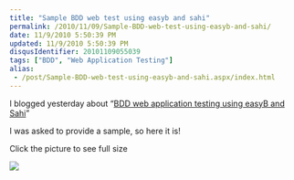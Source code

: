 ```yaml
---
title: "Sample BDD web test using easyb and sahi"
permalink: /2010/11/09/Sample-BDD-web-test-using-easyb-and-sahi/
date: 11/9/2010 5:50:39 PM
updated: 11/9/2010 5:50:39 PM
disqusIdentifier: 20101109055039
tags: ["BDD", "Web Application Testing"]
alias:
 - /post/Sample-BDD-web-test-using-easyb-and-sahi.aspx/index.html
---
```

I blogged yesterday about “[BDD web application testing using easyB and Sahi](http://www.laurentkempe.com/post/BDD-web-application-testing-using-easyB-and-Sahi.aspx)”

I was asked to provide a sample, so here it is!
<!-- more -->

Click the picture to see full size

[![](http://farm5.static.flickr.com/4147/5160221521_a43a6f0c78_o.png)](http://www.flickr.com/photos/laurentkempe/5160221521/ "sample easyb & sahi by Laurent Kempé, on Flickr")
